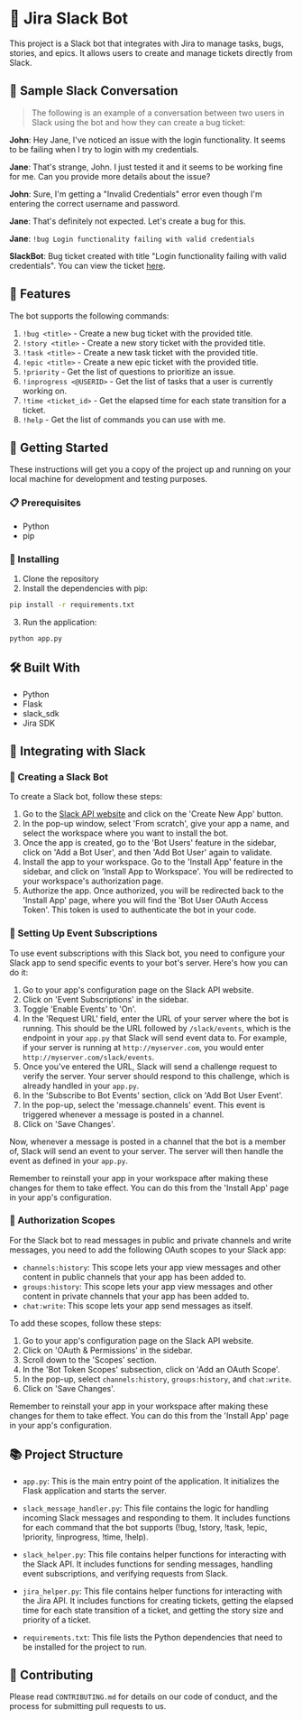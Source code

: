 # 🤖 Jira Slack Bot

This project is a Slack bot that integrates with Jira to manage tasks, bugs, stories, and epics. It allows users to create and manage tickets directly from Slack.

## 💬 Sample Slack Conversation

> The following is an example of a conversation between two users in Slack using the bot and how they can create a bug ticket:

**John**: Hey Jane, I've noticed an issue with the login functionality. It seems to be failing when I try to login with my credentials.

**Jane**: That's strange, John. I just tested it and it seems to be working fine for me. Can you provide more details about the issue?

**John**: Sure, I'm getting a "Invalid Credentials" error even though I'm entering the correct username and password.

**Jane**: That's definitely not expected. Let's create a bug for this. 

**Jane**: `!bug Login functionality failing with valid credentials`

**SlackBot**: Bug ticket created with title "Login functionality failing with valid credentials". You can view the ticket [here](https://jira.example.com/browse/BUG-1234).

## 🚀 Features

The bot supports the following commands:

1. `!bug <title>` - Create a new bug ticket with the provided title.
2. `!story <title>` - Create a new story ticket with the provided title.
3. `!task <title>` - Create a new task ticket with the provided title.
4. `!epic <title>` - Create a new epic ticket with the provided title.
5. `!priority` - Get the list of questions to prioritize an issue.
6. `!inprogress <@USERID>` - Get the list of tasks that a user is currently working on.
7. `!time <ticket_id>` - Get the elapsed time for each state transition for a ticket.
8. `!help` - Get the list of commands you can use with me.

## 🏁 Getting Started

These instructions will get you a copy of the project up and running on your local machine for development and testing purposes.

### 📋 Prerequisites

- Python
- pip

### 🔧 Installing

1. Clone the repository
2. Install the dependencies with pip:

```bash
pip install -r requirements.txt
```

3. Run the application:

```bash
python app.py
```

## 🛠️ Built With

- Python
- Flask
- slack_sdk
- Jira SDK

## 🤝 Integrating with Slack

### 🤖 Creating a Slack Bot

To create a Slack bot, follow these steps:

1. Go to the [Slack API website](https://api.slack.com/apps) and click on the 'Create New App' button.
2. In the pop-up window, select 'From scratch', give your app a name, and select the workspace where you want to install the bot.
3. Once the app is created, go to the 'Bot Users' feature in the sidebar, click on 'Add a Bot User', and then 'Add Bot User' again to validate.
4. Install the app to your workspace. Go to the 'Install App' feature in the sidebar, and click on 'Install App to Workspace'. You will be redirected to your workspace's authorization page.
5. Authorize the app. Once authorized, you will be redirected back to the 'Install App' page, where you will find the 'Bot User OAuth Access Token'. This token is used to authenticate the bot in your code.

### 📡 Setting Up Event Subscriptions

To use event subscriptions with this Slack bot, you need to configure your Slack app to send specific events to your bot's server. Here's how you can do it:

1. Go to your app's configuration page on the Slack API website.
2. Click on 'Event Subscriptions' in the sidebar.
3. Toggle 'Enable Events' to 'On'.
4. In the 'Request URL' field, enter the URL of your server where the bot is running. This should be the URL followed by `/slack/events`, which is the endpoint in your `app.py` that Slack will send event data to. For example, if your server is running at `http://myserver.com`, you would enter `http://myserver.com/slack/events`.
5. Once you've entered the URL, Slack will send a challenge request to verify the server. Your server should respond to this challenge, which is already handled in your `app.py`.
6. In the 'Subscribe to Bot Events' section, click on 'Add Bot User Event'.
7. In the pop-up, select the 'message.channels' event. This event is triggered whenever a message is posted in a channel.
8. Click on 'Save Changes'.

Now, whenever a message is posted in a channel that the bot is a member of, Slack will send an event to your server. The server will then handle the event as defined in your `app.py`.

Remember to reinstall your app in your workspace after making these changes for them to take effect. You can do this from the 'Install App' page in your app's configuration.

### 🔑 Authorization Scopes

For the Slack bot to read messages in public and private channels and write messages, you need to add the following OAuth scopes to your Slack app:

- `channels:history`: This scope lets your app view messages and other content in public channels that your app has been added to.
- `groups:history`: This scope lets your app view messages and other content in private channels that your app has been added to.
- `chat:write`: This scope lets your app send messages as itself.

To add these scopes, follow these steps:

1. Go to your app's configuration page on the Slack API website.
2. Click on 'OAuth & Permissions' in the sidebar.
3. Scroll down to the 'Scopes' section.
4. In the 'Bot Token Scopes' subsection, click on 'Add an OAuth Scope'.
5. In the pop-up, select `channels:history`, `groups:history`, and `chat:write`.
6. Click on 'Save Changes'.

Remember to reinstall your app in your workspace after making these changes for them to take effect. You can do this from the 'Install App' page in your app's configuration.

## 📚 Project Structure

- `app.py`: This is the main entry point of the application. It initializes the Flask application and starts the server.

- `slack_message_handler.py`: This file contains the logic for handling incoming Slack messages and responding to them. It includes functions for each command that the bot supports (!bug, !story, !task, !epic, !priority, !inprogress, !time, !help).

- `slack_helper.py`: This file contains helper functions for interacting with the Slack API. It includes functions for sending messages, handling event subscriptions, and verifying requests from Slack.

- `jira_helper.py`: This file contains helper functions for interacting with the Jira API. It includes functions for creating tickets, getting the elapsed time for each state transition of a ticket, and getting the story size and priority of a ticket.

- `requirements.txt`: This file lists the Python dependencies that need to be installed for the project to run.

## 🤝 Contributing

Please read `CONTRIBUTING.md` for details on our code of conduct, and the process for submitting pull requests to us.